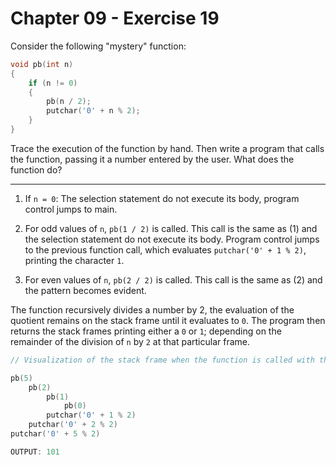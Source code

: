 # Chapter 09 - Exercise 19

Consider the following "mystery" function:

```C
void pb(int n)
{
    if (n != 0)
    {
        pb(n / 2);
        putchar('0' + n % 2);
    }
}
```

Trace the execution of the function by hand.  Then write a program that calls
the function, passing it a number entered by the user.  What does the function
do?


---

1. If `n = 0`: The selection statement do not execute its body, program control
   jumps to main.

2. For odd values of `n`, `pb(1 / 2)` is called.  This call is the same as (1)
   and the selection statement do not execute its body.  Program control jumps
   to the previous function call, which evaluates `putchar('0' + 1 % 2)`,
   printing the character `1`.

3. For even values of `n`, `pb(2 / 2)` is called.  This call is the same as (2)
   and the pattern becomes evident.

The function recursively divides a number by 2, the evaluation of the quotient
remains on the stack frame until it evaluates to `0`.  The program then returns
the stack frames printing either a `0` or `1`; depending on the remainder of the
division of `n` by `2` at that particular frame.

```C
// Visualization of the stack frame when the function is called with the value 5

pb(5)
    pb(2)
        pb(1)
            pb(0)
        putchar('0' + 1 % 2)
    putchar('0' + 2 % 2)
putchar('0' + 5 % 2)

OUTPUT: 101
```
